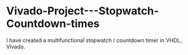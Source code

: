 # Vivado-Project---Stopwatch-Countdown-times
I have created a multifunctional stopwatch / countdown timer in VHDL, Vivado.

